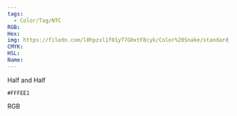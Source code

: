 ```yaml
---
tags:
  - Color/Tag/NTC
RGB:
Hex:
img: https://filedn.com/l0hpzxl1f01yT7GHxtF8cyk/Color%20Snake/standard_csv_to_svg//FFFEE1.svg
CMYK:
HSL:
Name:
---
```

Half and Half
```palette
#FFFEE1
```
RGB

